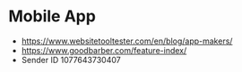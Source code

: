 # Mobile App
 * https://www.websitetooltester.com/en/blog/app-makers/
 * https://www.goodbarber.com/feature-index/
* Sender ID 1077643730407
